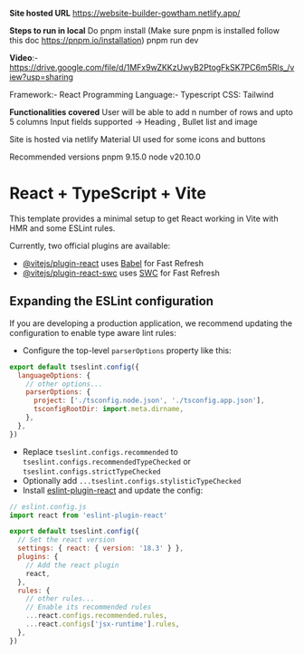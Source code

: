 
**Site hosted URL** https://website-builder-gowtham.netlify.app/

**Steps to run in local**
Do pnpm install (Make sure pnpm is installed follow this doc https://pnpm.io/installation)
pnpm run dev

**Video**:- https://drive.google.com/file/d/1MFx9wZKKzUwyB2PtogFkSK7PC6m5Rls_/view?usp=sharing

Framework:- React
Programming Language:- Typescript
CSS: Tailwind

**Functionalities covered**
User will be able to add n number of rows and upto 5 columns
Input fields supported -> Heading , Bullet list and image
 
Site is hosted via netlify
Material UI used for some icons and buttons

Recommended versions
   pnpm 9.15.0
   node v20.10.0

# React + TypeScript + Vite

This template provides a minimal setup to get React working in Vite with HMR and some ESLint rules.

Currently, two official plugins are available:

- [@vitejs/plugin-react](https://github.com/vitejs/vite-plugin-react/blob/main/packages/plugin-react/README.md) uses [Babel](https://babeljs.io/) for Fast Refresh
- [@vitejs/plugin-react-swc](https://github.com/vitejs/vite-plugin-react-swc) uses [SWC](https://swc.rs/) for Fast Refresh

## Expanding the ESLint configuration

If you are developing a production application, we recommend updating the configuration to enable type aware lint rules:

- Configure the top-level `parserOptions` property like this:

```js
export default tseslint.config({
  languageOptions: {
    // other options...
    parserOptions: {
      project: ['./tsconfig.node.json', './tsconfig.app.json'],
      tsconfigRootDir: import.meta.dirname,
    },
  },
})
```

- Replace `tseslint.configs.recommended` to `tseslint.configs.recommendedTypeChecked` or `tseslint.configs.strictTypeChecked`
- Optionally add `...tseslint.configs.stylisticTypeChecked`
- Install [eslint-plugin-react](https://github.com/jsx-eslint/eslint-plugin-react) and update the config:

```js
// eslint.config.js
import react from 'eslint-plugin-react'

export default tseslint.config({
  // Set the react version
  settings: { react: { version: '18.3' } },
  plugins: {
    // Add the react plugin
    react,
  },
  rules: {
    // other rules...
    // Enable its recommended rules
    ...react.configs.recommended.rules,
    ...react.configs['jsx-runtime'].rules,
  },
})
```
